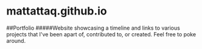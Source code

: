 # mattattaq.github.io
##Portfolio
#####Website showcasing a timeline and links to various projects that I've been apart of, contributed to, or created. Feel free to poke around.
